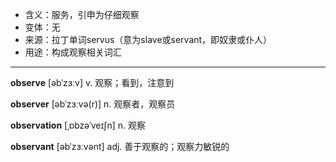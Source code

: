 - <span class="definition">含义：服务，引申为仔细观察</span>
- <span class="definition">变体：无</span>
- <span class="definition">来源：拉丁单词servus（意为slave或servant，即奴隶或仆人）</span>
- <span class="definition">用途：构成观察相关词汇</span>

---

<span class="vocabulary">**observe**</span> [əbˈzɜːv] v. 观察；看到，注意到

<span class="vocabulary">**observer**</span> [əbˈzɜːvə(r)] n. 观察者，观察员

<span class="vocabulary">**observation**</span> [ˌɒbzəˈveɪʃn] n. 观察

<span class="vocabulary">**observant**</span> [əbˈzɜːvənt] adj. 善于观察的；观察力敏锐的

